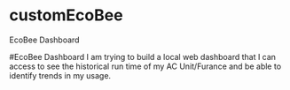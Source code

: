 # customEcoBee
EcoBee Dashboard

#EcoBee Dashboard
I am trying to build a local web dashboard that I can access to see the historical run time of my AC Unit/Furance and be able to identify trends in my usage.
